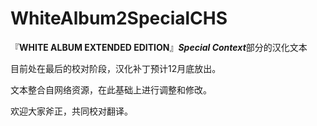 # WhiteAlbum2SpecialCHS
『**WHITE ALBUM EXTENDED EDITION**』***Special Context***部分的汉化文本

目前处在最后的校对阶段，汉化补丁预计12月底放出。

文本整合自网络资源，在此基础上进行调整和修改。

欢迎大家斧正，共同校对翻译。
